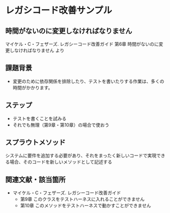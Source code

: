 # レガシコード改善サンプル
## 時間がないのに変更しなければなりません
マイケル・C・フェザーズ. レガシーコード改善ガイド 第6章 時間がないのに変更しなければなりません より

## 課題背景
- 変更のために依存関係を排除したり、テストを書いたりする作業は、多くの時間がかかります。

## ステップ
- テストを書くことを試みる
- それでも無理（第9章・第10章）の場合で使おう

## スプラウトメソッド
システムに要件を追加する必要があり、それをまったく新しいコードで実現できる場合、そのコードを新しいメソッドとして記述する

## 関連文献・該当箇所
- マイケル・C・フェザーズ. レガシーコード改善ガイド
    - 第9章 このクラスをテストハーネスに入れることができません
    - 第10章 このメソッドをテストハーネスで動かすことができません
